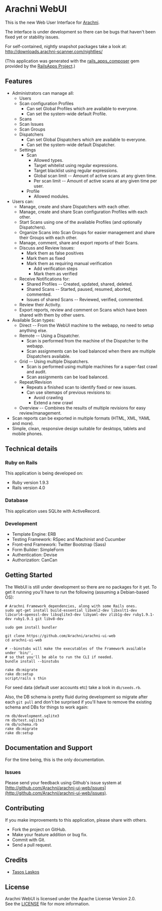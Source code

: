 # Arachni WebUI

This is the new Web User Interface for [Arachni](https://github.com/Arachni/arachni).

The interface is under development so there can be bugs that haven't been fixed
yet or stability issues.

For self-contained, nightly snapshot packages take a look at:
http://downloads.arachni-scanner.com/nightlies/

(This application was generated with the
[rails_apps_composer](https://github.com/RailsApps/rails_apps_composer) gem
provided by the [RailsApps Project](http://railsapps.github.com/).)

## Features

 - Administrators can manage all:
    - Users
    - Scan configuration Profiles
        - Can set Global Profiles which are available to everyone.
        - Can set the system-wide default Profile.
    - Scans
    - Scan Issues
    - Scan Groups
    - Dispatchers
        - Can set Global Dispatchers which are available to everyone.
        - Can set the system-wide default Dispatcher.
    - Settings
        - Scan
            - Allowed types.
            - Target whitelist using regular expressions.
            - Target blacklist using regular expressions.
            - Global scan limit -- Amount of active scans at any given time.
            - Per scan limit -- Amount of active scans at any given time per user.
        - Profile
            - Allowed modules.
 - Users can:
    - Manage, create and share Dispatchers with each other.
    - Manage, create and share Scan configuration Profiles with each other.
    - Start Scans using one of the available Profiles (and optionally Dispatchers).
    - Organize Scans into Scan Groups for easier management and share their Groups with each other.
    - Manage, comment, share and export reports of their Scans.
    - Discuss and Review Issues:
        - Mark them as false positives
        - Mark them as fixed
        - Mark them as requiring manual verification
            - Add verification steps
            - Mark them as verified
    - Receive Notifications for:
        - Shared Profiles -- Created, updated, shared, deleted.
        - Shared Scans -- Started, paused, resumed, aborted, commented.
        - Issues of shared Scans -- Reviewed, verified, commented.
    - Review their Activity.
    - Export reports, review and comment on Scans which have been shared with them by other users.
 - Available Scan types:
    - Direct -- From the WebUI machine to the webapp, no need to setup anything else.
    - Remote -- Using a Dispatcher.
        - Scan is performed from the machine of the Dispatcher to the webapp.
        - Scan assignments can be load balanced when there are multiple Dispatchers available.
    - Grid -- Using multiple Dispatchers.
        - Scan is performed using multiple machines for a super-fast crawl and audit.
        - Scan assignments can be load balanced.
    - Repeat/Revision
        - Repeats a finished scan to identify fixed or new issues.
        - Can use sitemaps of previous revisions to:
            - Avoid crawling
            - Extend a new crawl
    - Overview -- Combines the results of multiple revisions for easy review/management.
 - Scan reports can be exported in multiple formats (HTML, XML, YAML and more).
 - Simple, clean, responsive design suitable for desktops, tablets and mobile phones.

## Technical details

### Ruby on Rails

This application is being developed on:

* Ruby version 1.9.3
* Rails version 4.0

### Database

This application uses SQLite with ActiveRecord.

### Development

* Template Engine: ERB
* Testing Framework: RSpec and Machinist and Cucumber
* Front-end Framework: Twitter Bootstrap (Sass)
* Form Builder: SimpleForm
* Authentication: Devise
* Authorization: CanCan

## Getting Started

The WebUI is still under development so there are no packages for it yet.
To get it running you'll have to run the following (assuming a Debian-based OS):

```
# Arachni Framework dependencies, along with some Rails ones.
sudo apt-get install build-essential libxml2-dev libxslt1-dev libcurl4-openssl-dev libsqlite3-dev libyaml-dev zlib1g-dev ruby1.9.1-dev ruby1.9.1 git libv8-dev

sudo gem install bundler

git clone https://github.com/Arachni/arachni-ui-web
cd arachni-ui-web

# --binstubs will make the executables of the Framework available under 'bin/',
# so that you'll be able to run the CLI if needed.
bundle install --binstubs

rake db:migrate
rake db:setup
script/rails s thin
```

For seed data (default user accounts etc) take a look in ```db/seeds.rb```.

Also, the DB schema is pretty fluid during development so migrate after each
```git pull``` and don't be surprised if you'll have to remove the existing schema
and DBs for things to work again:

```
rm db/development.sqlite3
rm db/test.sqlite3
rm db/schema.rb
rake db:migrate
rake db:setup
```

## Documentation and Support

For the time being, this is the only documentation.

### Issues

Please send your feedback using Github's issue system at
[http://github.com/Arachni/arachni-ui-web/issues](http://github.com/Arachni/arachni-ui-web/issues).

## Contributing

If you make improvements to this application, please share with others.

* Fork the project on GitHub.
* Make your feature addition or bug fix.
* Commit with Git.
* Send a pull request.

## Credits

* [Tasos Laskos](mailto:tasos.laskos@gmail.com)

## License

Arachni WebUI is licensed under the Apache License Version 2.0.<br/>
See the [LICENSE](file.LICENSE.html) file for more information.
